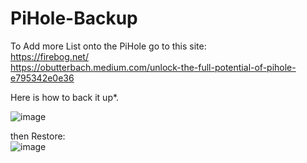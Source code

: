 # PiHole-Backup

To Add more List onto the PiHole go to this site: <br/>
https://firebog.net/ <br/>
https://obutterbach.medium.com/unlock-the-full-potential-of-pihole-e795342e0e36<br/>

Here is how to back it up*. <br/>

![image](https://user-images.githubusercontent.com/44326428/218639215-ae044476-d835-4b8e-84a6-9be89204fd99.png) <br/>


then Restore: <br/>
![image](https://user-images.githubusercontent.com/44326428/218639514-7d30a211-a7f4-445d-b12e-0762e49ef1b4.png) <br/>
